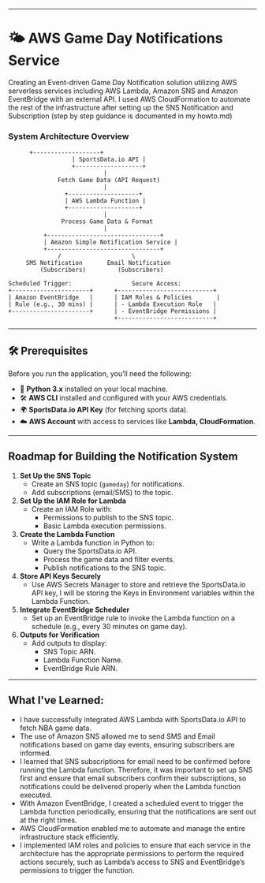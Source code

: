 
---

# 🌤️ AWS Game Day Notifications Service 

Creating an Event-driven Game Day Notification solution utilizing AWS serverless services including AWS Lambda, Amazon SNS and Amazon EventBridge with an external API. I used AWS CloudFormation to automate the rest of the infrastructure after setting up the SNS Notification and Subscription (step by step guidance is documented in my howto.md)

### System Architecture Overview

```plaintext
      +-------------------+
                  | SportsData.io API |
                  +-------------------+
                           |
              Fetch Game Data (API Request)
                           |
                +--------------------+
                | AWS Lambda Function |
                +--------------------+
                           |
               Process Game Data & Format
                           |
          +--------------------------------+
          | Amazon Simple Notification Service |
          +--------------------------------+
              /                    \
     SMS Notification       Email Notification
         (Subscribers)         (Subscribers)

Scheduled Trigger:                 Secure Access:
+----------------------+      +---------------------------+
| Amazon EventBridge   |      | IAM Roles & Policies       |
| Rule (e.g., 30 mins) |      | - Lambda Execution Role   |
+----------------------+      | - EventBridge Permissions |
                              +---------------------------+
```


---

## 🛠️ Prerequisites

Before you run the application, you’ll need the following:

- 🐍 **Python 3.x** installed on your local machine.
- 🛠️ **AWS CLI** installed and configured with your AWS credentials.
- 🌍 **SportsData.io API Key** (for fetching sports data).
- ☁️ **AWS Account** with access to services like **Lambda, CloudFormation**.

---

## **Roadmap for Building the Notification System**

1. **Set Up the SNS Topic**
    - Create an SNS topic (`gameday`) for notifications.
    - Add subscriptions (email/SMS) to the topic.
2. **Set Up the IAM Role for Lambda**
    - Create an IAM Role with:
        - Permissions to publish to the SNS topic.
        - Basic Lambda execution permissions.
3. **Create the Lambda Function**
    - Write a Lambda function in Python to:
        - Query the SportsData.io API.
        - Process the game data and filter events.
        - Publish notifications to the SNS topic.
4. **Store API Keys Securely**
    - Use AWS Secrets Manager to store and retrieve the SportsData.io API key, I will be storing the Keys in Environment variables within the Lambda Function.
5. **Integrate EventBridge Scheduler**
    - Set up an EventBridge rule to invoke the Lambda function on a schedule (e.g., every 30 minutes on game day).
6. **Outputs for Verification**
    - Add outputs to display:
        - SNS Topic ARN.
        - Lambda Function Name.
        - EventBridge Rule ARN.
     
---

## What I've Learned:
- I have successfully integrated AWS Lambda with SportsData.io API to fetch NBA game data.
- The use of Amazon SNS allowed me to send SMS and Email notifications based on game day events, ensuring subscribers are informed.
- I learned that SNS subscriptions for email need to be confirmed before running the Lambda function. Therefore, it was important to set up SNS first and ensure that email subscribers confirm their subscriptions, so notifications could be delivered properly when the Lambda function executed.
- With Amazon EventBridge, I created a scheduled event to trigger the Lambda function periodically, ensuring that the notifications are sent out at the right times.
- AWS CloudFormation enabled me to automate and manage the entire infrastructure stack efficiently.
- I implemented IAM roles and policies to ensure that each service in the architecture has the appropriate permissions to perform the required actions securely, such as Lambda’s access to SNS and EventBridge’s permissions to trigger the function.
